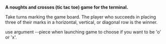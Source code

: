 **A noughts and crosses (tic tac toe) game for the terminal.**

Take turns marking the game board. The player who succeeds in placing three of their marks in a horizontal, vertical, or diagonal row is the winner. 

use argument --piece when launching game to choose if you want to be 'o' or 'x'.
